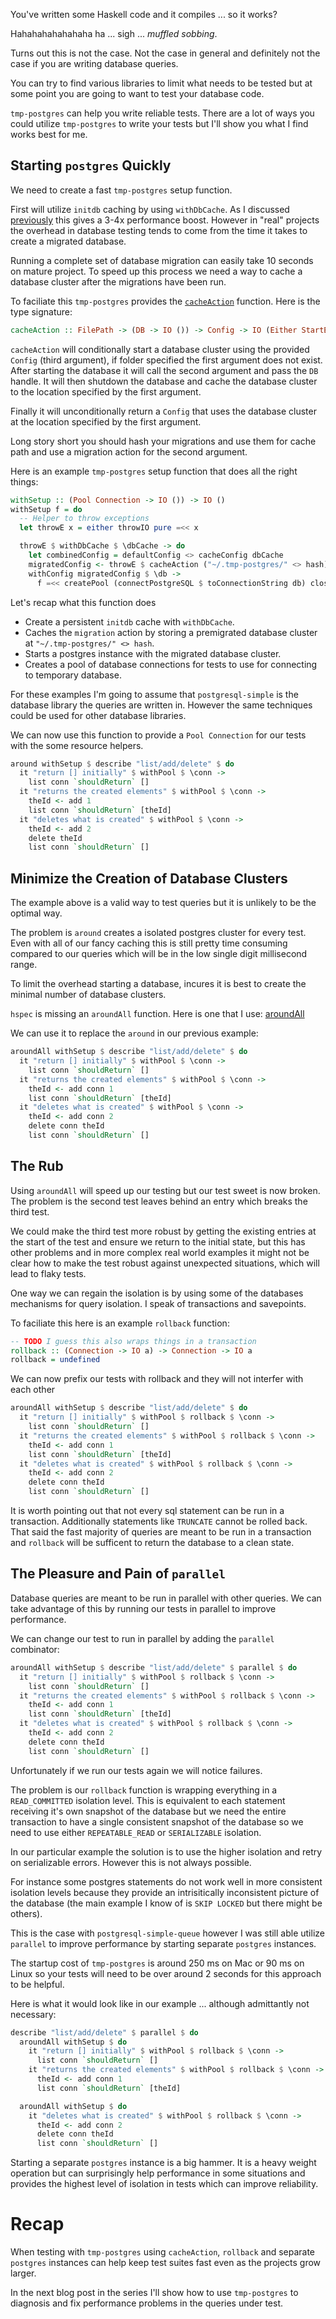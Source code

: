 You've written some Haskell code and it compiles ... so it works?

Hahahahahahahaha ha ... sigh ... *muffled sobbing*.

Turns out this is not the case. Not the case in general and definitely not the case if you are writing database queries.

You can try to find various libraries to limit what needs to be tested but at some point you are going to want to test your database code.

`tmp-postgres` can help you write reliable tests. There are a lot of ways you could utilize `tmp-postgres` to write your tests but I'll show you what I find works best for me.


## Starting `postgres` Quickly

We need to create a fast `tmp-postgres` setup function.

First will utilize `initdb` caching by using `withDbCache`. As I discussed [previously](/faster-database-testing.html)
this gives a 3-4x performance boost. However in "real" projects the overhead in database testing tends to come from the time it takes to create a migrated database.

Running a complete set of database migration can easily take 10 seconds on mature project.
To speed up this process we need a way to cache a database cluster after the migrations have been run.

To faciliate this `tmp-postgres` provides the [`cacheAction`](https://hackage.haskell.org/package/tmp-postgres-1.31.0.1/docs/Database-Postgres-Temp.html#v:cacheAction) function. Here is the type signature:

```haskell
cacheAction :: FilePath -> (DB -> IO ()) -> Config -> IO (Either StartError Config)
```

`cacheAction` will conditionally start a database cluster using the provided `Config` (third argument), if folder specified the first argument does not exist. After starting the database it will call the second argument and pass the `DB` handle. It will then shutdown the database and cache the database cluster to the location specified by the first argument.

Finally it will unconditionally return a `Config` that uses the database cluster at the location specified by the first argument.

Long story short you should hash your migrations and use them for cache path and use a migration action for the second argument.

Here is an example `tmp-postgres` setup function that does all the right things:

```haskell
withSetup :: (Pool Connection -> IO ()) -> IO ()
withSetup f = do
  -- Helper to throw exceptions
  let throwE x = either throwIO pure =<< x

  throwE $ withDbCache $ \dbCache -> do
    let combinedConfig = defaultConfig <> cacheConfig dbCache
    migratedConfig <- throwE $ cacheAction ("~/.tmp-postgres/" <> hash) migrate combinedConfig
    withConfig migratedConfig $ \db ->
      f =<< createPool (connectPostgreSQL $ toConnectionString db) close 2 60 10
```

Let's recap what this function does
- Create a persistent `initdb` cache with `withDbCache`.
- Caches the `migration` action by storing a premigrated database cluster at `"~/.tmp-postgres/" <> hash`.
- Starts a postgres instance with the migrated database cluster.
- Creates a pool of database connections for tests to use for connecting to temporary database.

For these examples I'm going to assume that `postgresql-simple` is the database
library the queries are written in. However the same techniques could be used for other database libraries.

We can now use this function to provide a `Pool Connection` for our tests with the some resource helpers.

```haskell
around withSetup $ describe "list/add/delete" $ do
  it "return [] initially" $ withPool $ \conn ->
    list conn `shouldReturn` []
  it "returns the created elements" $ withPool $ \conn ->
    theId <- add 1
    list conn `shouldReturn` [theId]
  it "deletes what is created" $ withPool $ \conn ->
    theId <- add 2
    delete theId
    list conn `shouldReturn` []
```

## Minimize the Creation of Database Clusters

The example above is a valid way to test queries but it is unlikely to be the optimal way.

The problem is `around` creates a isolated postgres cluster for every test. Even with all of our fancy caching
this is still pretty time consuming compared to our queries which will be in the low single digit millisecond range.

To limit the overhead starting a database, incures it is best to create the minimal number of database clusters.

`hspec` is missing an `aroundAll` function. Here is one that I use: [aroundAll](https://gist.github.com/jfischoff/5cf62b82e1dd7d03c8a610ef7fd933ff)

We can use it to replace the `around` in our previous example:

```haskell
aroundAll withSetup $ describe "list/add/delete" $ do
  it "return [] initially" $ withPool $ \conn ->
    list conn `shouldReturn` []
  it "returns the created elements" $ withPool $ \conn ->
    theId <- add conn 1
    list conn `shouldReturn` [theId]
  it "deletes what is created" $ withPool $ \conn ->
    theId <- add conn 2
    delete conn theId
    list conn `shouldReturn` []
```

## The Rub

Using `aroundAll` will speed up our testing but our test sweet is now broken. The problem is the second test leaves behind
an entry which breaks the third test.

We could make the third test more robust by getting the existing entries at the start of the test and ensure we return to the initial state, but this has other problems and in more complex real world examples it might not be clear how to make the test robust against unexpected situations, which will lead to flaky tests.

One way we can regain the isolation is by using some of the databases mechanisms for query isolation. I speak of transactions and savepoints.

To faciliate this here is an example `rollback` function:

```haskell
-- TODO I guess this also wraps things in a transaction
rollback :: (Connection -> IO a) -> Connection -> IO a
rollback = undefined
```

We can now prefix our tests with rollback and they will not interfer with each other

```haskell
aroundAll withSetup $ describe "list/add/delete" $ do
  it "return [] initially" $ withPool $ rollback $ \conn ->
    list conn `shouldReturn` []
  it "returns the created elements" $ withPool $ rollback $ \conn ->
    theId <- add conn 1
    list conn `shouldReturn` [theId]
  it "deletes what is created" $ withPool $ rollback $ \conn ->
    theId <- add conn 2
    delete conn theId
    list conn `shouldReturn` []
```

It is worth pointing out that not every sql statement can be run in a transaction. Additionally statements like `TRUNCATE` cannot be rolled back. That said the fast majority of queries are meant to be run in a transaction and `rollback` will be sufficent to return the database to a clean state.

## The Pleasure and Pain of `parallel`

Database queries are meant to be run in parallel with other queries. We can take advantage of this by running our tests in parallel to improve performance.

We can change our test to run in parallel by adding the `parallel` combinator:

```haskell
aroundAll withSetup $ describe "list/add/delete" $ parallel $ do
  it "return [] initially" $ withPool $ rollback $ \conn ->
    list conn `shouldReturn` []
  it "returns the created elements" $ withPool $ rollback $ \conn ->
    theId <- add conn 1
    list conn `shouldReturn` [theId]
  it "deletes what is created" $ withPool $ rollback $ \conn ->
    theId <- add conn 2
    delete conn theId
    list conn `shouldReturn` []
```

Unfortunately if we run our tests again we will notice failures.

The problem is our `rollback` function is wrapping everything in a `READ_COMMITTED` isolation level. This is equivalent to each statement receiving it's own snapshot of the database but we need the entire transaction to have a single consistent snapshot of the database so we need to use either `REPEATABLE_READ` or `SERIALIZABLE` isolation.

In our particular example the solution is to use the higher isolation and retry on serializable errors. However this is not always possible.

For instance some postgres statements do not work well in more consistent isolation levels because they provide an intrisitically inconsistent picture of the database (the main example I know of is `SKIP LOCKED` but there might be others).

This is the case with `postgresql-simple-queue` however I was still able utilize `parallel` to improve performance by starting separate `postgres` instances.

The startup cost of `tmp-postgres` is around 250 ms on Mac or 90 ms on Linux so your tests will need to be over around 2 seconds for this approach to be helpful.

Here is what it would look like in our example ... although admittantly not necessary:

```haskell
describe "list/add/delete" $ parallel $ do
  aroundAll withSetup $ do
    it "return [] initially" $ withPool $ rollback $ \conn ->
      list conn `shouldReturn` []
    it "returns the created elements" $ withPool $ rollback $ \conn ->
      theId <- add conn 1
      list conn `shouldReturn` [theId]

  aroundAll withSetup $ do
    it "deletes what is created" $ withPool $ rollback $ \conn ->
      theId <- add conn 2
      delete conn theId
      list conn `shouldReturn` []
```

Starting a separate `postgres` instance is a big hammer. It is a heavy weight operation but can surprisingly help performance in some situations and provides the highest level of isolation in tests which can improve reliability.

# Recap

When testing with `tmp-postgres` using `cacheAction`, `rollback` and separate `postgres` instances can help keep test suites fast even as the projects grow larger.

In the next blog post in the series I'll show how to use `tmp-postgres` to diagnosis and fix performance problems in the queries under test.
